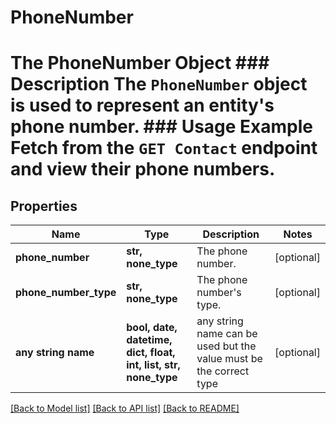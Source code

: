 # PhoneNumber

# The PhoneNumber Object ### Description The `PhoneNumber` object is used to represent an entity's phone number. ### Usage Example Fetch from the `GET Contact` endpoint and view their phone numbers.

## Properties
Name | Type | Description | Notes
------------ | ------------- | ------------- | -------------
**phone_number** | **str, none_type** | The phone number. | [optional] 
**phone_number_type** | **str, none_type** | The phone number&#39;s type. | [optional] 
**any string name** | **bool, date, datetime, dict, float, int, list, str, none_type** | any string name can be used but the value must be the correct type | [optional]

[[Back to Model list]](../README.md#documentation-for-models) [[Back to API list]](../README.md#documentation-for-api-endpoints) [[Back to README]](../README.md)


